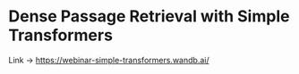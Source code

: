 # Dense Passage Retrieval with Simple Transformers

Link -> https://webinar-simple-transformers.wandb.ai/
